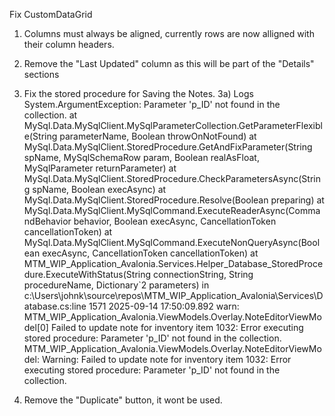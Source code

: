 Fix CustomDataGrid

1) Columns must always be aligned, currently rows are now alligned with their column headers.
2) Remove the "Last Updated" column as this will be part of the "Details" sections
3) Fix the stored procedure for Saving the Notes.
    3a) Logs
    System.ArgumentException: Parameter 'p_ID' not found in the collection.
   at MySql.Data.MySqlClient.MySqlParameterCollection.GetParameterFlexible(String parameterName, Boolean throwOnNotFound)
   at MySql.Data.MySqlClient.StoredProcedure.GetAndFixParameter(String spName, MySqlSchemaRow param, Boolean realAsFloat, MySqlParameter returnParameter)
   at MySql.Data.MySqlClient.StoredProcedure.CheckParametersAsync(String spName, Boolean execAsync)
   at MySql.Data.MySqlClient.StoredProcedure.Resolve(Boolean preparing)
   at MySql.Data.MySqlClient.MySqlCommand.ExecuteReaderAsync(CommandBehavior behavior, Boolean execAsync, CancellationToken cancellationToken)
   at MySql.Data.MySqlClient.MySqlCommand.ExecuteNonQueryAsync(Boolean execAsync, CancellationToken cancellationToken)
   at MTM_WIP_Application_Avalonia.Services.Helper_Database_StoredProcedure.ExecuteWithStatus(String connectionString, String procedureName, Dictionary`2 parameters) in c:\Users\johnk\source\repos\MTM_WIP_Application_Avalonia\Services\Database.cs:line 1571
2025-09-14 17:50:09.892 warn: MTM_WIP_Application_Avalonia.ViewModels.Overlay.NoteEditorViewModel[0]
      Failed to update note for inventory item 1032: Error executing stored procedure: Parameter 'p_ID' not found in the collection.
MTM_WIP_Application_Avalonia.ViewModels.Overlay.NoteEditorViewModel: Warning: Failed to update note for inventory item 1032: Error executing stored procedure: Parameter 'p_ID' not found in the collection.

4) Remove the "Duplicate" button, it wont be used.
